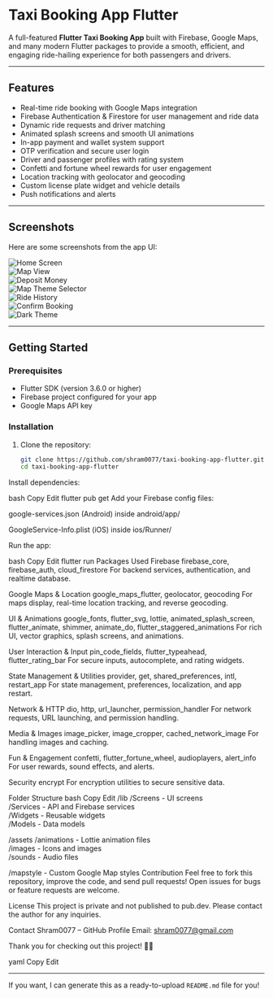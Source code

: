 # Taxi Booking App Flutter

A full-featured **Flutter Taxi Booking App** built with Firebase, Google Maps, and many modern Flutter packages to provide a smooth, efficient, and engaging ride-hailing experience for both passengers and drivers.

---

## Features

- Real-time ride booking with Google Maps integration  
- Firebase Authentication & Firestore for user management and ride data  
- Dynamic ride requests and driver matching  
- Animated splash screens and smooth UI animations  
- In-app payment and wallet system support  
- OTP verification and secure user login  
- Driver and passenger profiles with rating system  
- Confetti and fortune wheel rewards for user engagement  
- Location tracking with geolocator and geocoding  
- Custom license plate widget and vehicle details  
- Push notifications and alerts  

---

## Screenshots

Here are some screenshots from the app UI:

![Home Screen](assets/template/home.png)  
![Map View](assets/template/map.jpg)  
![Deposit Money](assets/template/deposit_money.png)  
![Map Theme Selector](assets/template/map_theme.png)  
![Ride History](assets/template/ride_history.png)  
![Confirm Booking](assets/template/confirm_booking.png)  
![Dark Theme](assets/template/dark_theme.png)  

---

## Getting Started

### Prerequisites

- Flutter SDK (version 3.6.0 or higher)  
- Firebase project configured for your app  
- Google Maps API key  

### Installation

1. Clone the repository:

   ```bash
   git clone https://github.com/shram0077/taxi-booking-app-flutter.git
   cd taxi-booking-app-flutter
Install dependencies:

bash
Copy
Edit
flutter pub get
Add your Firebase config files:

google-services.json (Android) inside android/app/

GoogleService-Info.plist (iOS) inside ios/Runner/

Run the app:

bash
Copy
Edit
flutter run
Packages Used
Firebase
firebase_core, firebase_auth, cloud_firestore
For backend services, authentication, and realtime database.

Google Maps & Location
google_maps_flutter, geolocator, geocoding
For maps display, real-time location tracking, and reverse geocoding.

UI & Animations
google_fonts, flutter_svg, lottie, animated_splash_screen, flutter_animate, shimmer, animate_do, flutter_staggered_animations
For rich UI, vector graphics, splash screens, and animations.

User Interaction & Input
pin_code_fields, flutter_typeahead, flutter_rating_bar
For secure inputs, autocomplete, and rating widgets.

State Management & Utilities
provider, get, shared_preferences, intl, restart_app
For state management, preferences, localization, and app restart.

Network & HTTP
dio, http, url_launcher, permission_handler
For network requests, URL launching, and permission handling.

Media & Images
image_picker, image_cropper, cached_network_image
For handling images and caching.

Fun & Engagement
confetti, flutter_fortune_wheel, audioplayers, alert_info
For user rewards, sound effects, and alerts.

Security
encrypt
For encryption utilities to secure sensitive data.

Folder Structure
bash
Copy
Edit
/lib
  /Screens       - UI screens  
  /Services      - API and Firebase services  
  /Widgets       - Reusable widgets  
  /Models        - Data models  

/assets
  /animations    - Lottie animation files  
  /images        - Icons and images  
  /sounds        - Audio files  

/mapstyle        - Custom Google Map styles
Contribution
Feel free to fork this repository, improve the code, and send pull requests!
Open issues for bugs or feature requests are welcome.

License
This project is private and not published to pub.dev.
Please contact the author for any inquiries.

Contact
Shram0077 – GitHub Profile
Email: shram0077@gmail.com

Thank you for checking out this project! 🚖✨

yaml
Copy
Edit

---

If you want, I can generate this as a ready-to-upload `README.md` file for you!
